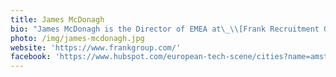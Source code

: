 ```yaml
---
title: James McDonagh
bio: "James McDonagh is the Director of EMEA at\_\\[Frank Recruitment Group], a global leader in staffing for IT professionals with multiple recruitment brands."
photo: /img/james-mcdonagh.jpg
website: 'https://www.frankgroup.com/'
facebook: 'https://www.hubspot.com/european-tech-scene/cities?name=amsterdam'
---
```


